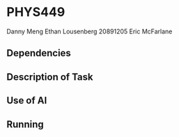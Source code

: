 # PHYS449
Danny Meng
Ethan Lousenberg 20891205
Eric McFarlane

## Dependencies

## Description of Task


## Use of AI 


## Running 